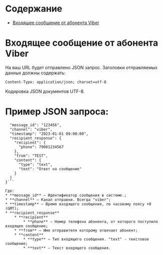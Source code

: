 # Содержание

* [Входящее сообщение от абонента Viber](https://github.com/smsgate/Notifications/blob/master/README.md#)

# Входящее сообщение от абонента Viber

На ваш URL будет отправлено JSON запрос.
Заголовки отправляемых данных должны содержать:
```
Content-Type: application/json; charset=utf-8
```
Кодировка JSON документов UTF-8.

# Пример JSON запроса:
```{
  "message_id": "123456",
  "channel": "viber",
  "timestamp": "2023-01-01 09:00:00",
  "recipient_response": {
    "recipient": {
      "phone": 79001234567
    },
    "from": "TEST",
    "content": {
      "type": "text",
      "text": "Ответ на сообщение"
    }
  }
}```

Где:
* **message_id** – Идентификатор сообщения в системе.;
* **channel** – Канал отправки. Всегда "viber";
* **timestamp** – Время входящего сообщения, по часовому поясу +0 (GMT);
* **recipient_response**
	* **recipient**
	    * **phone** – Номер телефона абонента, от которого поступило входящее сообщение;
	* **from** – Имя отправителя которому отвечает абонент;
	* **content**
	    * **type** – Тип входящего сообщения. "text" - текстовое сообщение;
	    * **text** – Текст входящего сообщения.
